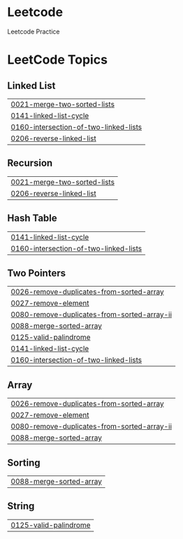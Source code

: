 # Leetcode

Leetcode Practice

<!---LeetCode Topics Start-->
# LeetCode Topics
## Linked List
|  |
| ------- |
| [0021-merge-two-sorted-lists](https://github.com/gopal-panigrahi/Leetcode/tree/master/0021-merge-two-sorted-lists) |
| [0141-linked-list-cycle](https://github.com/gopal-panigrahi/Leetcode/tree/master/0141-linked-list-cycle) |
| [0160-intersection-of-two-linked-lists](https://github.com/gopal-panigrahi/Leetcode/tree/master/0160-intersection-of-two-linked-lists) |
| [0206-reverse-linked-list](https://github.com/gopal-panigrahi/Leetcode/tree/master/0206-reverse-linked-list) |
## Recursion
|  |
| ------- |
| [0021-merge-two-sorted-lists](https://github.com/gopal-panigrahi/Leetcode/tree/master/0021-merge-two-sorted-lists) |
| [0206-reverse-linked-list](https://github.com/gopal-panigrahi/Leetcode/tree/master/0206-reverse-linked-list) |
## Hash Table
|  |
| ------- |
| [0141-linked-list-cycle](https://github.com/gopal-panigrahi/Leetcode/tree/master/0141-linked-list-cycle) |
| [0160-intersection-of-two-linked-lists](https://github.com/gopal-panigrahi/Leetcode/tree/master/0160-intersection-of-two-linked-lists) |
## Two Pointers
|  |
| ------- |
| [0026-remove-duplicates-from-sorted-array](https://github.com/gopal-panigrahi/Leetcode/tree/master/0026-remove-duplicates-from-sorted-array) |
| [0027-remove-element](https://github.com/gopal-panigrahi/Leetcode/tree/master/0027-remove-element) |
| [0080-remove-duplicates-from-sorted-array-ii](https://github.com/gopal-panigrahi/Leetcode/tree/master/0080-remove-duplicates-from-sorted-array-ii) |
| [0088-merge-sorted-array](https://github.com/gopal-panigrahi/Leetcode/tree/master/0088-merge-sorted-array) |
| [0125-valid-palindrome](https://github.com/gopal-panigrahi/Leetcode/tree/master/0125-valid-palindrome) |
| [0141-linked-list-cycle](https://github.com/gopal-panigrahi/Leetcode/tree/master/0141-linked-list-cycle) |
| [0160-intersection-of-two-linked-lists](https://github.com/gopal-panigrahi/Leetcode/tree/master/0160-intersection-of-two-linked-lists) |
## Array
|  |
| ------- |
| [0026-remove-duplicates-from-sorted-array](https://github.com/gopal-panigrahi/Leetcode/tree/master/0026-remove-duplicates-from-sorted-array) |
| [0027-remove-element](https://github.com/gopal-panigrahi/Leetcode/tree/master/0027-remove-element) |
| [0080-remove-duplicates-from-sorted-array-ii](https://github.com/gopal-panigrahi/Leetcode/tree/master/0080-remove-duplicates-from-sorted-array-ii) |
| [0088-merge-sorted-array](https://github.com/gopal-panigrahi/Leetcode/tree/master/0088-merge-sorted-array) |
## Sorting
|  |
| ------- |
| [0088-merge-sorted-array](https://github.com/gopal-panigrahi/Leetcode/tree/master/0088-merge-sorted-array) |
## String
|  |
| ------- |
| [0125-valid-palindrome](https://github.com/gopal-panigrahi/Leetcode/tree/master/0125-valid-palindrome) |
<!---LeetCode Topics End-->